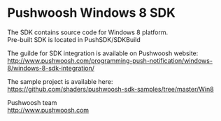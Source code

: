 Pushwoosh Windows 8 SDK
=====================

The SDK contains source code for Windows 8 platform.  
Pre-built SDK is located in PushSDK/SDKBuild

The guilde for SDK integration is available on Pushwoosh website:  
http://www.pushwoosh.com/programming-push-notification/windows-8/windows-8-sdk-integration/

The sample project is available here:  
https://github.com/shaders/pushwoosh-sdk-samples/tree/master/Win8

Pushwoosh team  
http://www.pushwoosh.com

